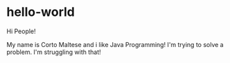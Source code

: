 # hello-world

Hi People!

My name is Corto Maltese and i like Java Programming!
I'm trying to solve a problem.
I'm struggling with that!
